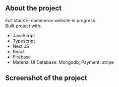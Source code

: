 ## __About the project__  
Full stack E-commerce website in progress.  
Built project with:    
 - JavaScript
 - Typescript
 - Next JS
 - React
 - Firebase
 - Material UI
   Database: Mongodb;
   Payment: stripe

## Screenshot of the project     
   
